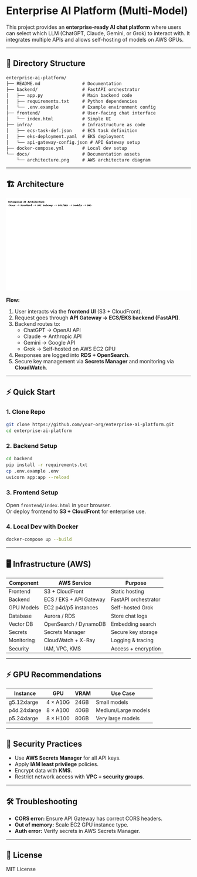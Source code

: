 # Enterprise AI Platform (Multi-Model)

This project provides an **enterprise-ready AI chat platform** where users can select which LLM (ChatGPT, Claude, Gemini, or Grok) to interact with. 
It integrates multiple APIs and allows self-hosting of models on AWS GPUs.

---

## 📂 Directory Structure

```
enterprise-ai-platform/
├── README.md                # Documentation
├── backend/                 # FastAPI orchestrator
│   ├── app.py               # Main backend code
│   ├── requirements.txt     # Python dependencies
│   └── .env.example         # Example environment config
├── frontend/                # User-facing chat interface
│   └── index.html           # Simple UI
├── infra/                   # Infrastructure as code
│   ├── ecs-task-def.json    # ECS task definition
│   ├── eks-deployment.yaml  # EKS deployment
│   └── api-gateway-config.json # API Gateway setup
├── docker-compose.yml       # Local dev setup
└── docs/                    # Documentation assets
    └── architecture.png     # AWS architecture diagram
```

---

## 🏗️ Architecture

![Architecture](docs/architecture.png)

**Flow:**  
1. User interacts via the **frontend UI** (S3 + CloudFront).  
2. Request goes through **API Gateway → ECS/EKS backend (FastAPI)**.  
3. Backend routes to:  
   - ChatGPT → OpenAI API  
   - Claude → Anthropic API  
   - Gemini → Google API  
   - Grok → Self-hosted on AWS EC2 GPU  
4. Responses are logged into **RDS + OpenSearch**.  
5. Secure key management via **Secrets Manager** and monitoring via **CloudWatch**.

---

## ⚡ Quick Start

### 1. Clone Repo
```bash
git clone https://github.com/your-org/enterprise-ai-platform.git
cd enterprise-ai-platform
```

### 2. Backend Setup
```bash
cd backend
pip install -r requirements.txt
cp .env.example .env
uvicorn app:app --reload
```

### 3. Frontend Setup
Open `frontend/index.html` in your browser.  
Or deploy frontend to **S3 + CloudFront** for enterprise use.

### 4. Local Dev with Docker
```bash
docker-compose up --build
```

---

## 🖥️ Infrastructure (AWS)

| Component        | AWS Service              | Purpose |
|------------------|--------------------------|---------|
| Frontend         | S3 + CloudFront          | Static hosting |
| Backend          | ECS / EKS + API Gateway  | FastAPI orchestrator |
| GPU Models       | EC2 p4d/p5 instances     | Self-hosted Grok |
| Database         | Aurora / RDS             | Store chat logs |
| Vector DB        | OpenSearch / DynamoDB    | Embedding search |
| Secrets          | Secrets Manager          | Secure key storage |
| Monitoring       | CloudWatch + X-Ray       | Logging & tracing |
| Security         | IAM, VPC, KMS            | Access + encryption |

---

## ⚡ GPU Recommendations

| Instance         | GPU         | VRAM  | Use Case |
|------------------|-------------|-------|----------|
| g5.12xlarge      | 4 × A10G    | 24GB  | Small models |
| p4d.24xlarge     | 8 × A100    | 40GB  | Medium/Large models |
| p5.24xlarge      | 8 × H100    | 80GB  | Very large models |

---

## 🔐 Security Practices

- Use **AWS Secrets Manager** for all API keys.  
- Apply **IAM least privilege** policies.  
- Encrypt data with **KMS**.  
- Restrict network access with **VPC + security groups**.

---

## 🛠️ Troubleshooting

- **CORS error:** Ensure API Gateway has correct CORS headers.  
- **Out of memory:** Scale EC2 GPU instance type.  
- **Auth error:** Verify secrets in AWS Secrets Manager.

---

## 📜 License
MIT License

